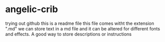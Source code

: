 # angelic-crib
trying out github
this is a readme file
this file comes witht the extension ".md"
we can store text in a md file and it can be altered for different fonts and effects.
A good way to store descriptions or instructions
